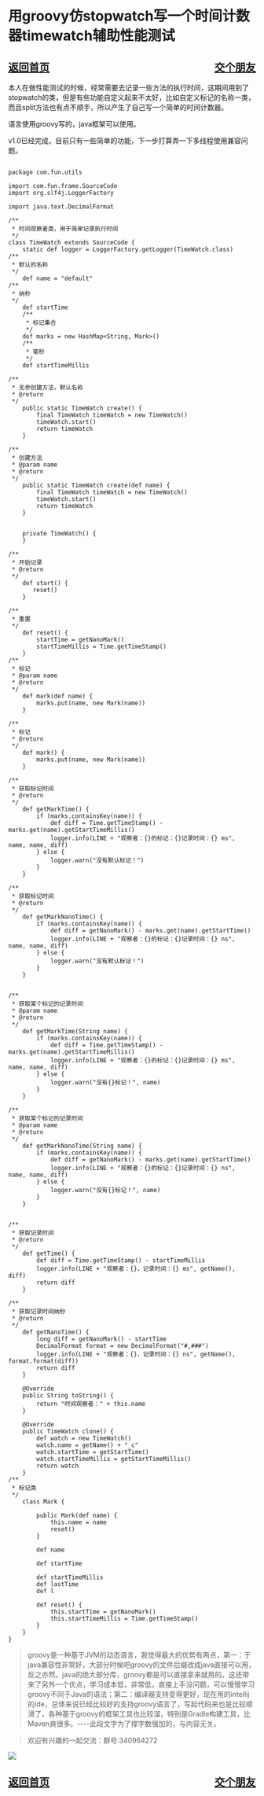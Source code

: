 # 用groovy仿stopwatch写一个时间计数器timewatch辅助性能测试
<a href="/blog/home.html">返回首页</a><a href="/blog/交个朋友.html"  style="float:right;">交个朋友</a>
---
本人在做性能测试的时候，经常需要去记录一些方法的执行时间，这期间用到了stopwatch的类，但是有些功能自定义起来不太好，比如自定义标记的名称一类，而且split方法也有点不顺手，所以产生了自己写一个简单的时间计数器。

语言使用groovy写的，java框架可以使用。

v1.0已经完成，目前只有一些简单的功能，下一步打算弄一下多线程使用兼容问题。

```

package com.fun.utils

import com.fun.frame.SourceCode
import org.slf4j.LoggerFactory

import java.text.DecimalFormat

/**
 * 时间观察者类，用于简单记录执行时间
 */
class TimeWatch extends SourceCode {
    static def logger = LoggerFactory.getLogger(TimeWatch.class)
/**
 * 默认的名称
 */
    def name = "default"
/**
 * 纳秒
 */
    def startTime
    /**
     * 标记集合
     */
    def marks = new HashMap<String, Mark>()
    /**
     * 毫秒
     */
    def startTimeMillis

/**
 * 无参创建方法，默认名称
 * @return
 */
    public static TimeWatch create() {
        final TimeWatch timeWatch = new TimeWatch()
        timeWatch.start()
        return timeWatch
    }

/**
 * 创建方法
 * @param name
 * @return
 */
    public static TimeWatch create(def name) {
        final TimeWatch timeWatch = new TimeWatch()
        timeWatch.start()
        return timeWatch
    }


    private TimeWatch() {
    }

/**
 * 开始记录
 * @return
 */
    def start() {
       reset()
    }

/**
 * 重置
 */
    def reset() {
        startTime = getNanoMark()
        startTimeMillis = Time.getTimeStamp()
    }
/**
 * 标记
 * @param name
 * @return
 */
    def mark(def name) {
        marks.put(name, new Mark(name))
    }

/**
 * 标记
 * @return
 */
    def mark() {
        marks.put(name, new Mark(name))
    }

/**
 * 获取标记时间
 * @return
 */
    def getMarkTime() {
        if (marks.containsKey(name)) {
            def diff = Time.getTimeStamp() - marks.get(name).getStartTimeMillis()
            logger.info(LINE + "观察者：{}的标记：{}记录时间：{} ms", name, name, diff)
        } else {
            logger.warn("没有默认标记！")
        }
    }

/**
 * 获取标记时间
 * @return
 */
    def getMarkNanoTime() {
        if (marks.containsKey(name)) {
            def diff = getNanoMark() - marks.get(name).getStartTime()
            logger.info(LINE + "观察者：{}的标记：{}记录时间：{} ns", name, name, diff)
        } else {
            logger.warn("没有默认标记！")
        }
    }


/**
 * 获取某个标记的记录时间
 * @param name
 * @return
 */
    def getMarkTime(String name) {
        if (marks.containsKey(name)) {
            def diff = Time.getTimeStamp() - marks.get(name).getStartTimeMillis()
            logger.info(LINE + "观察者：{}的标记：{}记录时间：{} ms", name, name, diff)
        } else {
            logger.warn("没有{}标记！", name)
        }
    }

/**
 * 获取某个标记的记录时间
 * @param name
 * @return
 */
    def getMarkNanoTime(String name) {
        if (marks.containsKey(name)) {
            def diff = getNanoMark() - marks.get(name).getStartTime()
            logger.info(LINE + "观察者：{}的标记：{}记录时间：{} ns", name, name, diff)
        } else {
            logger.warn("没有{}标记！", name)
        }
    }


/**
 * 获取记录时间
 * @return
 */
    def getTime() {
        def diff = Time.getTimeStamp() - startTimeMillis
        logger.info(LINE + "观察者：{}，记录时间：{} ms", getName(), diff)
        return diff
    }

/**
 * 获取记录时间纳秒
 * @return
 */
    def getNanoTime() {
        long diff = getNanoMark() - startTime
        DecimalFormat format = new DecimalFormat("#,###")
        logger.info(LINE + "观察者：{}，记录时间：{} ns", getName(), format.format(diff))
        return diff
    }

    @Override
    public String toString() {
        return "时间观察者：" + this.name
    }

    @Override
    public TimeWatch clone() {
        def watch = new TimeWatch()
        watch.name = getName() + "_c"
        watch.startTime = getStartTime()
        watch.startTimeMillis = getStartTimeMillis()
        return watch
    }
/**
 * 标记类
 */
    class Mark {

        public Mark(def name) {
            this.name = name
            reset()
        }

        def name

        def startTime

        def startTimeMillis
        def lastTime
        def l

        def reset() {
            this.startTime = getNanoMark()
            this.startTimeMillis = Time.getTimeStamp()
        }
    }
}
```

> groovy是一种基于JVM的动态语言，我觉得最大的优势有两点，第一：于java兼容性非常好，大部分时候吧groovy的文件后缀改成java直接可以用，反之亦然。java的绝大部分库，groovy都是可以直接拿来就用的。这还带来了另外一个优点，学习成本低，非常低，直接上手没问题，可以慢慢学习groovy不同于Java的语法；第二：编译器支持变得更好，现在用的intellij的ide，总体来说已经比较好的支持groovy语言了，写起代码来也是比较顺滑了，各种基于groovy的框架工具也比较溜，特别是Gradle构建工具，比Maven爽很多。----此段文字为了撑字数强加的，与内容无关。


> 欢迎有兴趣的一起交流：群号:340964272

![](/blog/pic/201712120951590031.png)


<a href="/blog/home.html">返回首页</a><a href="/blog/交个朋友.html"  style="float:right;">交个朋友</a>
---


<script src="/blog/js/bubbly.js"></script>
<script src="/blog/js/article.js"></script>